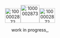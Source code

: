 <p align="center">
  <img width="50" height="47" alt="1000002872" src="https://github.com/user-attachments/assets/39844d55-4d1b-4352-a363-1d50ee300058" /><img width="60" height="57" alt="1000002873" src="https://github.com/user-attachments/assets/ba7d8f5a-54cb-43c3-af3e-6d8e316ec2ea" /><img width="50" height="47" alt="1000002872" src="https://github.com/user-attachments/assets/39844d55-4d1b-4352-a363-1d50ee300058" />
</p>

<p align="center">
work in progress,,
</p>
